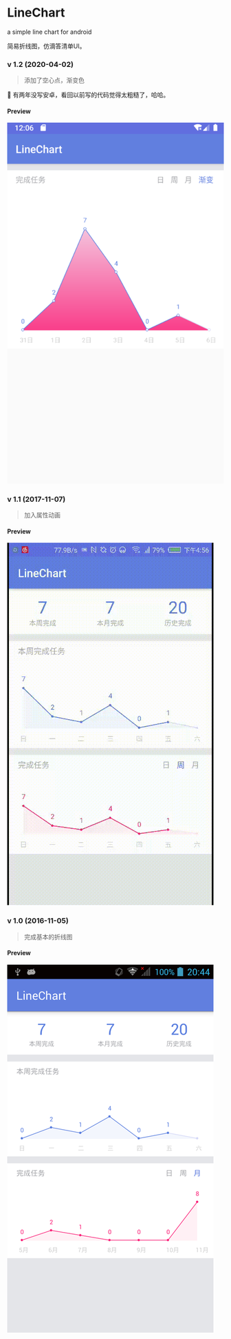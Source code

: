 # LineChart
a simple line chart for android

简易折线图，仿滴答清单UI。

### v 1.2 (2020-04-02)

> 添加了空心点，渐变色

🤣 有两年没写安卓，看回以前写的代码觉得太粗糙了，哈哈。

#### Preview

<img src="linechart_1_2.png"/>

### v 1.1 (2017-11-07)

> 加入属性动画

#### Preview

<img src="linechart.gif"/>

### v 1.0 (2016-11-05)

> 完成基本的折线图

#### Preview

<img src="linechart.png"/>

